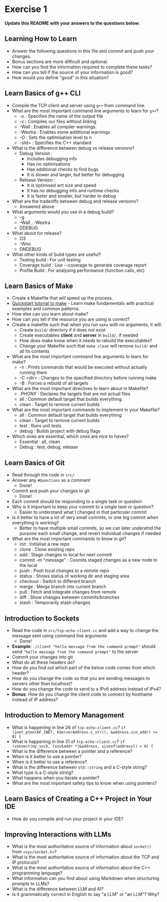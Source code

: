 # Exercise 1

**Update this README with your answers to the questions below.**

## Learning How to Learn

- Answer the following questions in this file and commit and push your changes.
- Bonus sections are more difficult and optional.
- How can you find the information required to complete these tasks?
- How can you tell if the source of your information is good?
- How would you define "good" in this situation?

## Learn Basics of g++ CLI

- Compile the TCP client and server using `g++` from command line.
- What are the most important command line arguments to learn for `g++`?
  - -o <OutputFile> : Specifies the name of the output file
  - -c : Compiles our files without linking
  - -Wall : Enables all compiler warnings.
  - -Wextra : Enables some additional warnings
  - -O<n> : Sets the optimisation level to n
  - -std=<standard> : Specifies the C++ standard
- What is the difference between debug vs release versions?
  - Debug Version :
    - Includes debugging info
    - Has no optimisations
    - Has additional checks to find bugs
    - It is slower and larger, but better for debugging
  - Release Version :
    - It is optimised wrt size and speed
    - It has no debugging info and runtime checks
    - It is faster and smaller, but harder to debug
- What are the tradeoffs between debug and release versions?
  - Answered above
- What arguments would you use in a debug build?
  - -g
  - -Wall , -Wextra
  - DDEBUG
- What about for release?
  - O3
  - -Wno
  - DNDEBUG
- What other kinds of build types are useful?
  - Testing build : For unit testing
  - Coverage build : Use --coverage to generate coverage report
  - Profile Build : For analysing performance (function calls, etc)

## Learn Basics of Make

- Create a Makefile that will speed up the process.
- [Quickstart tutorial to make](https://makefiletutorial.com/) - Learn make 
  fundamentals with practical examples and common patterns.
- How else can you learn about make?
- How can you tell if the resource you are using is correct?
- Create a makefile such that when you run `make` with no arguments, it will:
  - Create `build/` directory if it does not exist
  - Create executables **client** and **server** in `build/`, if needed
  - How does make know when it needs to rebuild the executables?
  - Change your Makefile such that `make clean` will remove `build/` and all
    its contents
- What are the most important command line arguments to learn for make?
  - -n : Prints commands that would be executed without actually running them
  - -C \<dir\> : Changes to the specified directory before running make
  - -B : Forces a rebuild of all targets
- What are the most important directives to learn about in Makefile?
  - .PHONY : Declares the targets that are not actual files
  - all : Common default target that builds everything
  - clean : Target to remove current builds
- What are the most important commands to implement in your Makefile?
  - all : Common default target that builds everything
  - clean : Target to remove current builds
  - test : Runs unit tests
  - debug : Builds project with debug flags
- Which ones are essential, which ones are nice to haves?
  - Essential : all, clean
  - Debug : test, debug, release

## Learn Basics of Git

- Read through the code in `src/`
- Answer any `#Questions` as a comment
  - Done!
- Commit and push your changes to git
  - Done!
- Each commit should be responding to a single task or question
- Why is it important to keep your commit to a single task or question?
  - Easier to understand what I changed in that particular commit
- Is it better to have a lot of very small commits, or one big commit when 
  everything is working?
  - Better to have multiple small commits, so we can later underatnd the purpose each small change, and revert individual changes if needed
- What are the most important commands to know in git?
  - init : Initialise a rew repo
  - clone : Clone existing repo
  - add <file> : Stage changes to local for next commit
  - commit -m "message" : Coomits staged changes as a new node to the local
  - push : Push local changes to a remote repo
  - status : Shows status of working dir and staging area
  - checkout <branch> : Switch to different branch
  - merge <branch> : Merge branch into current branch
  - pull : Fetch and integrate changes from remote
  - diff : Show changes between commits/branches
  - stash : Temporarily stash changes

## Introduction to Sockets

- Read the code in `src/tcp-echo-client.cc` and add a way to change the 
  message sent using command line arguments
  - Done!
- **Example**: `./client "hello message from the command prompt"` should send
  `"hello message from the command prompt"` to the server
- Commit your changes into git
- What do all these headers do?
- How do you find out which part of the below code comes from which header?
- How do you change the code so that you are sending messages to servers
  other than localhost?
- How do you change the code to send to a IPv6 address instead of IPv4?
- **Bonus**: How do you change the client code to connect by hostname instead
  of IP address?
  
## Introduction to Memory Management

- What is happening in line 26 of `tcp-echo-client.cc`? 
  `if (inet_pton(AF_INET, kServerAddress.c_str(), &address.sin_addr) <= 0) {`
- What is happening in line 31 of `tcp-echo-client.cc`?
  `if (connect(my_sock, (sockaddr *)&address, sizeof(address)) < 0) {`
- What is the difference between a pointer and a reference?
- When is it better to use a pointer?
- When is it better to use a reference?
- What is the difference between `std::string` and a C-style string?
- What type is a C-style string?
- What happens when you iterate a pointer?
- What are the most important safety tips to know when using pointers?

## Learn Basics of Creating a C++ Project in Your IDE

- How do you compile and run your project in your IDE?

## Improving Interactions with LLMs

- What is the most authoritative source of information about `socket()`
  from `<sys/socket.h>`?
- What is the most authoritative source of information about the TCP and IP
  protocols?
- What is the most authoritative source of information about the C++
  programming language?
- What information can you find about using Markdown when structuring prompts 
  to LLMs?
- What is the difference between LLM and AI?
- Is it grammatically correct in English to say "a LLM" or "an LLM"? Why?